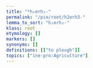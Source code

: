 ```yaml
---
title: "*h₂erh₃-"
permalink: "/pie/root/h2erh3-"
lemma_to_sort: "h₂erh₃-"
klass: root
etymology: []
markers: []
synonyms: []
definitions: [["to plough"]]
topics: ["ine-pro:Agriculture"]
---
```

